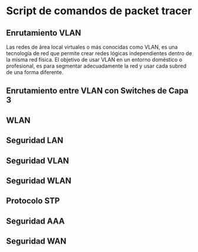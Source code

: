 <h1>Script de comandos de packet tracer</h1>
<h2>Enrutamiento VLAN</h2>
<p>Las redes de área local virtuales o más conocidas como VLAN, es una tecnología de red que permite crear redes lógicas independientes dentro de la misma red física. El objetivo de usar VLAN en un entorno doméstico o profesional, es para segmentar adecuadamente la red y usar cada subred de una forma diferente.</p>
<h2>Enrutamiento entre VLAN con Switches de Capa 3</h2>
<h2>WLAN</h2>
<h2>Seguridad LAN</h2>
<h2>Seguridad VLAN</h2>
<h2>Seguridad WLAN</h2>
<h2>Protocolo STP</h2>
<h2>Seguridad AAA</h2>
<h2>Seguridad WAN</h2>
